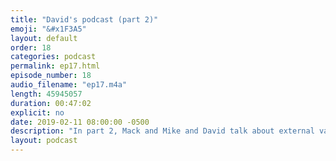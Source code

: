 ```yaml
---
title: "David's podcast (part 2)"
emoji: "&#x1F3A5"
layout: default
order: 18
categories: podcast
permalink: ep17.html
episode_number: 18
audio_filename: "ep17.m4a"
length: 45945057
duration: 00:47:02
explicit: no
date: 2019-02-11 08:00:00 -0500
description: "In part 2, Mack and Mike and David talk about external validation and the profoundness of Christopher Nolan movies. Spoilers await our listeners."
layout: podcast
---
```

